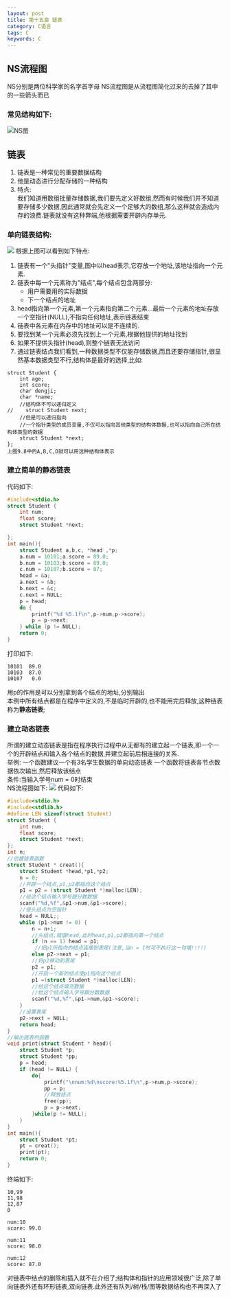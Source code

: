 ```yaml
---
layout: post
title: 第十五章 链表
category: C语言
tags: C
keywords: C
---
```

## NS流程图
NS分别是两位科学家的名字首字母
NS流程图是从流程图简化过来的去掉了其中的一些箭头而已

### 常见结构如下:
![NS图](https://raw.githubusercontent.com/zhoghua123/imgsBed/master/NS图.png)
## 链表
1. 链表是一种常见的重要数据结构
2. 他是动态进行分配存储的一种结构  
3. 特点:  
   我们知道用数组批量存储数据,我们要先定义好数组,然而有时候我们并不知道要存储多少数据,因此通常就会先定义一个足够大的数组,那么这样就会造成内存的浪费.链表就没有这种弊端,他根据需要开辟内存单元. 
      
### 单向链表结构:
   ![](https://raw.githubusercontent.com/zhoghua123/imgsBed/master/链表0.png) 
根据上图可以看到如下特点:

1. 链表有一个"头指针"变量,图中以head表示,它存放一个地址,该地址指向一个元素.
2. 链表中每一个元素称为"结点",每个结点包含两部分:
    * 用户需要用的实际数据
    * 下一个结点的地址
3. head指向第一个元素,第一个元素指向第二个元素...最后一个元素的地址存放一个空指针(NULL),不指向任何地址,表示链表结束 
4. 链表中各元素在内存中的地址可以是不连续的.
5. 要找到某一个元素必须先找到上一个元素,根据他提供的地址找到
6. 如果不提供头指针(head),则整个链表无法访问
7. 通过链表结点我们看到,一种数据类型不仅能存储数据,而且还要存储指针,很显然基本数据类型不行,结构体是最好的选择,比如:

```
struct Student {
    int age;
    int score;
    char dengji;
    char *name;
    //结构体不可以递归定义
//    struct Student next;
    //但是可以递归指向
    //一个指针类型的成员变量,不仅可以指向其他类型的结构体数据,也可以指向自己所在结构体类型的数据
    struct Student *next;
};
上图9.8中的A,B,C,D就可以用这种结构体表示
```
### 建立简单的静态链表
代码如下:   

```c
#include<stdio.h>
struct Student {
    int num;
    float score;
    struct Student *next;

};
int main(){
    struct Student a,b,c, *head ,*p;
    a.num = 10101;a.score = 89.0;
    b.num = 10103;b.score = 89.0;
    c.num = 10107;b.score = 87;
    head = &a;
    a.next = &b;
    b.next = &c;
    c.next = NULL;
    p = head;
    do {
        printf("%d %5.1f\n",p->num,p->score);
        p = p->next;
    } while (p != NULL);
    return 0;
}
```
打印如下:

```
10101  89.0
10103  87.0
10107   0.0
```
用p的作用是可以分别拿到各个结点的地址,分别输出    
本例中所有结点都是在程序中定义的,不是临时开辟的,也不能用完后释放,这种链表称为**静态链表**;   

### 建立动态链表
所谓的建立动态链表是指在程序执行过程中从无都有的建立起一个链表,即一个一个的开辟结点和输入各个结点的数据,并建立起前后相连接的关系.  
举例: 
 一个函数建议一个有3名学生数据的单向动态链表 
 一个函数将链表各节点数据依次输出,然后释放该结点   
 条件:当输入学号num = 0时结束     
 NS流程图如下:
 ![](https://raw.githubusercontent.com/zhoghua123/imgsBed/master/链表1.png) 
代码如下:  
 
```c
#include<stdio.h>
#include<stdlib.h>
#define LEN sizeof(struct Student)
struct Student {
    int num;
    float score;
    struct Student *next;
};
int n;
//创建链表函数
struct Student * creat(){
    struct Student *head,*p1,*p2;
    n = 0;
    //开辟一个结点,p1,p2都指向这个结点
    p1 = p2 = (struct Student *)malloc(LEN);
    //给这个结点输入学号跟分数数据
    scanf("%d,%f",&p1->num,&p1->score);
    //使头结点为空指针
    head = NULL;;
    while (p1->num != 0) {
        n = n+1;
        //头结点,赋值head,此时head,p1,p2都指向第一个结点
        if (n == 1) head = p1;
         //把p1所指向的结点连接到表尾(注意,当n = 1时可不执行这一句哦!!!!)
        else p2->next = p1;
        //将p2移动到表尾
        p2 = p1;
        //开启一个新的结点使p1指向这个结点
        p1 =(struct Student *)malloc(LEN);
        //给这个结点填充数据
        //给这个结点输入学号跟分数数据
        scanf("%d,%f",&p1->num,&p1->score);
    }
    //设置表尾
    p2->next = NULL;
    return head;
}
//输出链表的函数
void print(struct Student * head){
    struct Student *p;
    struct Student *pp;
    p = head;
    if (head != NULL) {
        do{
            printf("\nnum:%d\nscore:%5.1f\n",p->num,p->score);
            pp = p;
            //释放结点
            free(pp);
            p = p->next;
        }while(p != NULL);
    }
}
int main(){
    struct Student *pt;
    pt = creat();
    print(pt);
    return 0;
}
```
终端如下:

```
10,99
11,98
12,87
0

num:10
score: 99.0

num:11
score: 98.0

num:12
score: 87.0
```
对链表中结点的删除和插入就不在介绍了;结构体和指针的应用领域很广泛,除了单向链表外还有环形链表,双向链表.此外还有队列/树/栈/图等数据结构也不再深入了


